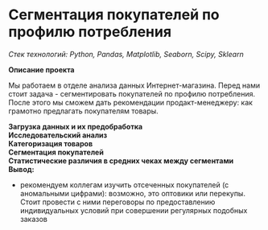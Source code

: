 # **Сегментация покупателей по профилю потребления**

_Стек технологий: Python, Pandas, Matplotlib, Seaborn, Scipy, Sklearn_

**Описание проекта**

Мы работаем в отделе анализа данных Интернет-магазина. Перед нами стоит задача - сегментировать покупателей по профилю потребления. После этого мы сможем дать рекомендации продакт-менеджеру: как грамотно предлагать покупателям товары.  

**Загрузка данных и их предобработка**  
**Исследовательский анализ**  
**Категоризация товаров**  
**Сегментация покупателей**  
**Статистические различия в средних чеках между сегментами**  
**Вывод:**  
- рекомендуем коллегам изучить отсеченных покупателей (с аномальными цифрами): возможно, это оптовики или перекупы. Стоит провести с ними переговоры по предоставлению индивидуальных условий при совершении регулярных подобных заказов  
